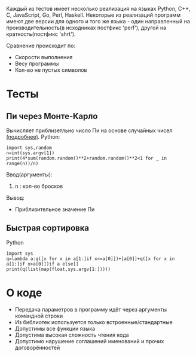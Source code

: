 
Каждый из тестов имеет несколько реализация на языках Python, C++, C, JavaScript, Go, Perl, Haskell.
Некоторые из реализаций программ имеют две версии для одного и того же языка - один направленный на производительность(в исходниках постфикс 'perf'), другой на краткость(постфикс 'shrt').

Сравнение происходит по:
* Скорости выполнения
* Весу программы
* Кол-во не пустых символов
# Тесты

## Пи через Монте-Карло
Вычисляет приблизетльно число Пи на основе случайных чисел [(подробнее)](https://thecode.media/monte-carlo/).
Python:
```
import sys,random
n=int(sys.argv[1])
print(4*sum(random.random()**2+random.random()**2<1 for _ in range(n))/n)
```

Ввод(аргументы):
1. n : кол-во бросков

Вывод:
* Приблизительное значение Пи
## Быстрая сортировка

Python
```
import sys
q=lambda a:q([x for x in a[1:]if x<=a[0]])+[a[0]]+q([x for x in a[1:]if x>a[0]])if a else[]
print(q(list(map(float,sys.argv[1:]))))
```

# О коде
* Передача параметров в программу идёт через аргументы командной строки
* Из библиотек используется только встроенные/стандартные
* Допустимы все функции языка
* Допустима высокая сложность чтения кода
* Допустимо нарушение соглашений именований и прочих договорённостей